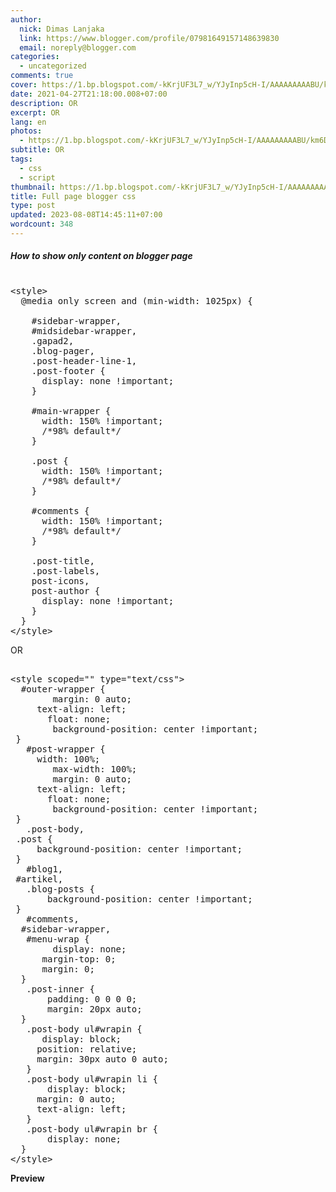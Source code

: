 ```yaml
---
author:
  nick: Dimas Lanjaka
  link: https://www.blogger.com/profile/07981649157148639830
  email: noreply@blogger.com
categories:
  - uncategorized
comments: true
cover: https://1.bp.blogspot.com/-kKrjUF3L7_w/YJyInp5cH-I/AAAAAAAAABU/km6DnnEqjRAoXHTYYpg8BCg1VcbjPCOvgCLcBGAsYHQ/s0/Screenshot_1.png
date: 2021-04-27T21:18:00.008+07:00
description: OR
excerpt: OR
lang: en
photos:
  - https://1.bp.blogspot.com/-kKrjUF3L7_w/YJyInp5cH-I/AAAAAAAAABU/km6DnnEqjRAoXHTYYpg8BCg1VcbjPCOvgCLcBGAsYHQ/s0/Screenshot_1.png
subtitle: OR
tags:
  - css
  - script
thumbnail: https://1.bp.blogspot.com/-kKrjUF3L7_w/YJyInp5cH-I/AAAAAAAAABU/km6DnnEqjRAoXHTYYpg8BCg1VcbjPCOvgCLcBGAsYHQ/s0/Screenshot_1.png
title: Full page blogger css
type: post
updated: 2023-08-08T14:45:11+07:00
wordcount: 348
---
```


<h5>How to show only content on blogger page</h5> <pre><br>&lt;style&gt;<br>  @media only screen and (min-width: 1025px) {<br><br>    #sidebar-wrapper,<br>    #midsidebar-wrapper,<br>    .gapad2,<br>    .blog-pager,<br>    .post-header-line-1,<br>    .post-footer {<br>      display: none !important;<br>    }<br><br>    #main-wrapper {<br>      width: 150% !important;<br>      /*98% default*/<br>    }<br><br>    .post {<br>      width: 150% !important;<br>      /*98% default*/<br>    }<br><br>    #comments {<br>      width: 150% !important;<br>      /*98% default*/<br>    }<br><br>    .post-title,<br>    .post-labels,<br>    post-icons,<br>    post-author {<br>      display: none !important;<br>    }<br>  }<br>&lt;/style&gt;<br></pre> <p>OR</p> <pre><br>&lt;style scoped="" type="text/css"&gt;<br>	#outer-wrapper {<br>		margin: 0 auto;<br>		text-align: left;<br>		float: none;<br>		background-position: center !important;<br>	}<br>	#post-wrapper {<br>		width: 100%;<br>		max-width: 100%;<br>		margin: 0 auto;<br>		text-align: left;<br>		float: none;<br>		background-position: center !important;<br>	}<br>	.post-body,<br>	.post {<br>		background-position: center !important;<br>	}<br>	#blog1,<br>	#artikel,<br>	.blog-posts {<br>		background-position: center !important;<br>	}<br>	#comments,<br>	#sidebar-wrapper,<br>	#menu-wrap {<br>		display: none;<br>		margin-top: 0;<br>		margin: 0;<br>	}<br>	.post-inner {<br>		padding: 0 0 0 0;<br>		margin: 20px auto;<br>	}<br>	.post-body ul#wrapin {<br>		display: block;<br>		position: relative;<br>		margin: 30px auto 0 auto;<br>	}<br>	.post-body ul#wrapin li {<br>		display: block;<br>		margin: 0 auto;<br>		text-align: left;<br>	}<br>	.post-body ul#wrapin br {<br>		display: none;<br>	}<br>&lt;/style&gt;<br></pre> <b>Preview</b><div class="separator" style="clear: both;"><a href="https://1.bp.blogspot.com/-kKrjUF3L7_w/YJyInp5cH-I/AAAAAAAAABU/km6DnnEqjRAoXHTYYpg8BCg1VcbjPCOvgCLcBGAsYHQ/s0/Screenshot_1.png" style="display: block; padding: 1em 0; text-align: center; " rel="noopener noreferer nofollow"><img alt="" border="0" data-original-height="767" data-original-width="1365" src="https://1.bp.blogspot.com/-kKrjUF3L7_w/YJyInp5cH-I/AAAAAAAAABU/km6DnnEqjRAoXHTYYpg8BCg1VcbjPCOvgCLcBGAsYHQ/s0/Screenshot_1.png"></a></div><div class="separator" style="clear: both;"><a href="https://1.bp.blogspot.com/-mXYO_Wpkps4/YJyInje33XI/AAAAAAAAABQ/YsnE0NTWtgMOjpafZUE8LtIj-ERz2vXyACLcBGAsYHQ/s0/Screenshot_2.png" style="display: block; padding: 1em 0; text-align: center; " rel="noopener noreferer nofollow"><img alt="" border="0" data-original-height="767" data-original-width="1365" src="https://1.bp.blogspot.com/-mXYO_Wpkps4/YJyInje33XI/AAAAAAAAABQ/YsnE0NTWtgMOjpafZUE8LtIj-ERz2vXyACLcBGAsYHQ/s0/Screenshot_2.png"></a></div><div class="separator" style="clear: both;"><a href="https://1.bp.blogspot.com/-wB7pCUmbfrA/YJyInvBC1XI/AAAAAAAAABY/IgnZBZIEKZU9DPj4urVO5HARWr8wcl9nACLcBGAsYHQ/s0/Screenshot_3.png" style="display: block; padding: 1em 0; text-align: center; " rel="noopener noreferer nofollow"><img alt="" border="0" data-original-height="767" data-original-width="1365" src="https://1.bp.blogspot.com/-wB7pCUmbfrA/YJyInvBC1XI/AAAAAAAAABY/IgnZBZIEKZU9DPj4urVO5HARWr8wcl9nACLcBGAsYHQ/s0/Screenshot_3.png"></a></div>